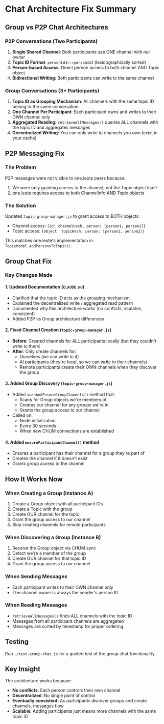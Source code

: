 # Chat Architecture Fix Summary

## Group vs P2P Chat Architectures

### P2P Conversations (Two Participants)
1. **Single Shared Channel**: Both participants use ONE channel with null owner
2. **Topic ID Format**: `personId1<->personId2` (lexicographically sorted)
3. **Person-based Access**: Direct person access to both channel AND Topic object
4. **Bidirectional Writing**: Both participants can write to the same channel

### Group Conversations (3+ Participants)
1. **Topic ID as Grouping Mechanism**: All channels with the same topic ID belong to the same conversation
2. **One Channel Per Participant**: Each participant owns and writes to their OWN channel only
3. **Aggregated Reading**: `retrieveAllMessages()` queries ALL channels with the topic ID and aggregates messages
4. **Decentralized Writing**: You can only write to channels you own (exist in your cache)

## P2P Messaging Fix

### The Problem
P2P messages were not visible to one.leute peers because:
1. We were only granting access to the channel, not the Topic object itself
2. one.leute requires access to both ChannelInfo AND Topic objects

### The Solution
Updated `topic-group-manager.js` to grant access to BOTH objects:
- Channel access: `{id: channelHash, person: [person1, person2]}`
- Topic access: `{object: topicHash, person: [person1, person2]}`

This matches one.leute's implementation in `TopicModel.addPersonsToTopic()`.

## Group Chat Fix

### Key Changes Made

#### 1. Updated Documentation (`CLAUDE.md`)
- Clarified that the topic ID acts as the grouping mechanism
- Explained the decentralized write / aggregated read pattern
- Documented why this architecture works (no conflicts, scalable, consistent)
- Added P2P vs Group architecture differences

#### 2. Fixed Channel Creation (`topic-group-manager.js`)
- **Before**: Created channels for ALL participants locally (but they couldn't write to them)
- **After**: Only create channels for:
  - Ourselves (we can write to it)
  - AI participants (they're local, so we can write to their channels)
  - Remote participants create their OWN channels when they discover the group

#### 3. Added Group Discovery (`topic-group-manager.js`)
- Added `scanAndEnsureGroupChannels()` method that:
  - Scans for Group objects we're members of
  - Creates our channel for any groups we're in
  - Grants the group access to our channel
- Called on:
  - Node initialization
  - Every 30 seconds
  - When new CHUM connections are established

#### 4. Added `ensureParticipantChannel()` method
- Ensures a participant has their channel for a group they're part of
- Creates the channel if it doesn't exist
- Grants group access to the channel

## How It Works Now

### When Creating a Group (Instance A)
1. Create a Group object with all participant IDs
2. Create a Topic with the group
3. Create OUR channel for the topic
4. Grant the group access to our channel
5. Skip creating channels for remote participants

### When Discovering a Group (Instance B)
1. Receive the Group object via CHUM sync
2. Detect we're a member of the group
3. Create OUR channel for that topic ID
4. Grant the group access to our channel

### When Sending Messages
- Each participant writes to their OWN channel only
- The channel owner is always the sender's person ID

### When Reading Messages
- `retrieveAllMessages()` finds ALL channels with the topic ID
- Messages from all participant channels are aggregated
- Messages are sorted by timestamp for proper ordering

## Testing
Run `./test-group-chat.js` for a guided test of the group chat functionality.

## Key Insight
The architecture works because:
- **No conflicts**: Each person controls their own channel
- **Decentralized**: No single point of control
- **Eventually consistent**: As participants discover groups and create channels, messages flow
- **Scalable**: Adding participants just means more channels with the same topic ID